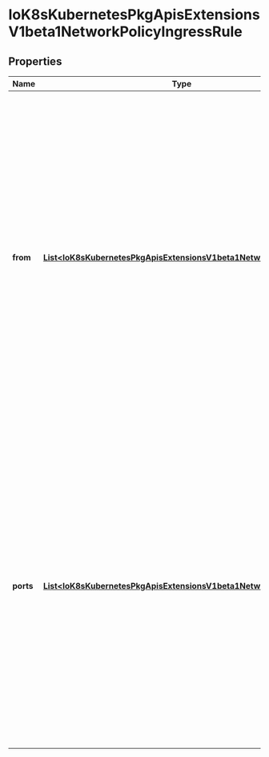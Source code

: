 
# IoK8sKubernetesPkgApisExtensionsV1beta1NetworkPolicyIngressRule

## Properties
Name | Type | Description | Notes
------------ | ------------- | ------------- | -------------
**from** | [**List&lt;IoK8sKubernetesPkgApisExtensionsV1beta1NetworkPolicyPeer&gt;**](IoK8sKubernetesPkgApisExtensionsV1beta1NetworkPolicyPeer.md) | List of sources which should be able to access the pods selected for this rule. Items in this list are combined using a logical OR operation. If this field is empty or missing, this rule matches all sources (traffic not restricted by source). If this field is present and contains at least on item, this rule allows traffic only if the traffic matches at least one item in the from list. |  [optional]
**ports** | [**List&lt;IoK8sKubernetesPkgApisExtensionsV1beta1NetworkPolicyPort&gt;**](IoK8sKubernetesPkgApisExtensionsV1beta1NetworkPolicyPort.md) | List of ports which should be made accessible on the pods selected for this rule. Each item in this list is combined using a logical OR. If this field is empty or missing, this rule matches all ports (traffic not restricted by exposedPort). If this field is present and contains at least one item, then this rule allows traffic only if the traffic matches at least one exposedPort in the list. |  [optional]



